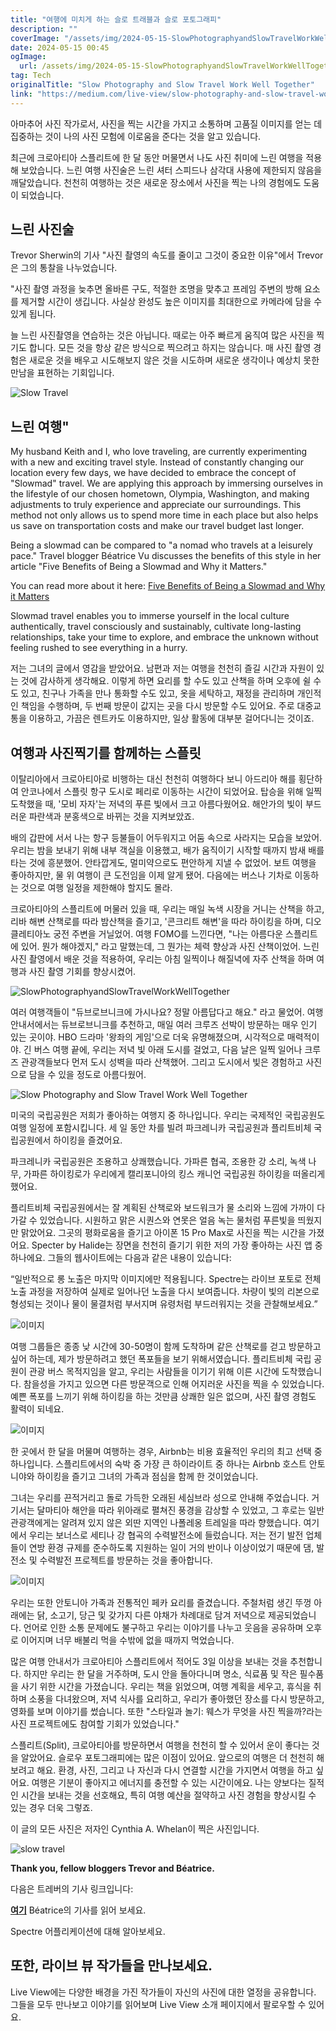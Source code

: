 ```yaml
---
title: "여행에 미치게 하는 슬로 트래블과 슬로 포토그래피"
description: ""
coverImage: "/assets/img/2024-05-15-SlowPhotographyandSlowTravelWorkWellTogether_0.png"
date: 2024-05-15 00:45
ogImage: 
  url: /assets/img/2024-05-15-SlowPhotographyandSlowTravelWorkWellTogether_0.png
tag: Tech
originalTitle: "Slow Photography and Slow Travel Work Well Together"
link: "https://medium.com/live-view/slow-photography-and-slow-travel-work-well-together-cef11ca1b2d3"
---
```



아마추어 사진 작가로서, 사진을 찍는 시간을 가지고 소통하며 고품질 이미지를 얻는 데 집중하는 것이 나의 사진 모험에 이로움을 준다는 것을 알고 있습니다.

최근에 크로아티아 스플리트에 한 달 동안 머물면서 나도 사진 취미에 느린 여행을 적용해 보았습니다. 느린 여행 사진술은 느린 셔터 스피드나 삼각대 사용에 제한되지 않음을 깨달았습니다. 천천히 여행하는 것은 새로운 장소에서 사진을 찍는 나의 경험에도 도움이 되었습니다.

## 느린 사진술

Trevor Sherwin의 기사 "사진 촬영의 속도를 줄이고 그것이 중요한 이유"에서 Trevor은 그의 통찰을 나누었습니다.



"사진 촬영 과정을 늦추면 올바른 구도, 적절한 조명을 맞추고 프레임 주변의 방해 요소를 제거할 시간이 생깁니다. 사실상 완성도 높은 이미지를 최대한으로 카메라에 담을 수 있게 됩니다.

늘 느린 사진촬영을 연습하는 것은 아닙니다. 때로는 아주 빠르게 움직여 많은 사진을 찍기도 합니다. 모든 것을 항상 같은 방식으로 찍으려고 하지는 않습니다. 매 사진 촬영 경험은 새로운 것을 배우고 시도해보지 않은 것을 시도하며 새로운 생각이나 예상치 못한 만남을 표현하는 기회입니다.

![Slow Travel](/assets/img/2024-05-15-SlowPhotographyandSlowTravelWorkWellTogether_0.png)

## 느린 여행"



My husband Keith and I, who love traveling, are currently experimenting with a new and exciting travel style. Instead of constantly changing our location every few days, we have decided to embrace the concept of "Slowmad" travel. We are applying this approach by immersing ourselves in the lifestyle of our chosen hometown, Olympia, Washington, and making adjustments to truly experience and appreciate our surroundings. This method not only allows us to spend more time in each place but also helps us save on transportation costs and make our travel budget last longer.

Being a slowmad can be compared to "a nomad who travels at a leisurely pace." Travel blogger Béatrice Vu discusses the benefits of this style in her article "Five Benefits of Being a Slowmad and Why it Matters."

You can read more about it here: [Five Benefits of Being a Slowmad and Why it Matters](https://wildtobalance.com/blog/top-5-benefits-slowmad-why-it-matters/)

Slowmad travel enables you to immerse yourself in the local culture authentically, travel consciously and sustainably, cultivate long-lasting relationships, take your time to explore, and embrace the unknown without feeling rushed to see everything in a hurry.



저는 그녀의 글에서 영감을 받았어요. 남편과 저는 여행을 천천히 즐길 시간과 자원이 있는 것에 감사하게 생각해요. 이렇게 하면 요리를 할 수도 있고 산책을 하며 오후에 쉴 수도 있고, 친구나 가족을 만나 통화할 수도 있고, 옷을 세탁하고, 재정을 관리하며 개인적인 책임을 수행하며, 두 번째 방문이 값지는 곳을 다시 방문할 수도 있어요. 주로 대중교통을 이용하고, 가끔은 렌트카도 이용하지만, 일상 활동에 대부분 걸어다니는 것이죠.

## 여행과 사진찍기를 함께하는 스플릿

이탈리아에서 크로아티아로 비행하는 대신 천천히 여행하다 보니 아드리아 해를 횡단하여 안코나에서 스플릿 항구 도시로 페리로 이동하는 시간이 되었어요. 탑승을 위해 일찍 도착했을 때, '모비 자자'는 저녁의 푸른 빛에서 크고 아름다웠어요. 해안가의 빛이 부드러운 파란색과 분홍색으로 바뀌는 것을 지켜보았죠.



배의 갑판에 서서 나는 항구 등불들이 어두워지고 어둠 속으로 사라지는 모습을 보았어. 우리는 밤을 보내기 위해 내부 객실을 이용했고, 배가 움직이기 시작할 때까지 밤새 배를 타는 것에 흥분했어. 안타깝게도, 멀미약으로도 편안하게 지낼 수 없었어. 보트 여행을 좋아하지만, 물 위 여행이 큰 도전임을 이제 알게 됐어. 다음에는 버스나 기차로 이동하는 것으로 여행 일정을 제한해야 할지도 몰라.

크로아티아의 스플리트에 머물러 있을 때, 우리는 매일 녹색 시장을 거니는 산책을 하고, 리바 해변 산책로를 따라 밤산책을 즐기고, '콘크리트 해변'을 따라 하이킹을 하며, 디오클레티아노 궁전 주변을 거닐었어. 여행 FOMO를 느낀다면, "나는 아름다운 스플리트에 있어. 뭔가 해야겠지," 라고 말했는데, 그 뭔가는 체력 향상과 사진 산책이었어. 느린 사진 촬영에서 배운 것을 적용하여, 우리는 아침 일찍이나 해질녁에 자주 산책을 하며 여행과 사진 촬영 기회를 향상시켰어.

![SlowPhotographyandSlowTravelWorkWellTogether](/assets/img/2024-05-15-SlowPhotographyandSlowTravelWorkWellTogether_2.png)

여러 여행객들이 "듀브로브니크에 가시나요? 정말 아름답다고 해요." 라고 물었어. 여행 안내서에서는 듀브로브니크를 추천하고, 매일 여러 크루즈 선박이 방문하는 매우 인기 있는 곳이야. HBO 드라마 '왕좌의 게임'으로 더욱 유명해졌으며, 시각적으로 매력적이야. 긴 버스 여행 끝에, 우리는 저녁 빛 아래 도시를 걸었고, 다음 날은 일찍 일어나 크루즈 관광객들보다 먼저 도시 성벽을 따라 산책했어. 그리고 도시에서 빛은 경험하고 사진으로 담을 수 있을 정도로 아름다웠어.



![Slow Photography and Slow Travel Work Well Together](/assets/img/2024-05-15-SlowPhotographyandSlowTravelWorkWellTogether_3.png)

미국의 국립공원은 저희가 좋아하는 여행지 중 하나입니다. 우리는 국제적인 국립공원도 여행 일정에 포함시킵니다. 세 일 동안 차를 빌려 파크레니카 국립공원과 플리트비체 국립공원에서 하이킹을 즐겼어요. 

파크레니카 국립공원은 조용하고 상쾌했습니다. 가파른 협곡, 조용한 강 소리, 녹색 나무, 가파른 하이킹로가 우리에게 캘리포니아의 킹스 캐니언 국립공원 하이킹을 떠올리게 했어요.

플리트비체 국립공원에서는 잘 계획된 산책로와 보드워크가 물 소리와 느낌에 가까이 다가갈 수 있었습니다. 시원하고 맑은 시퀀스와 연못은 얼음 녹는 물처럼 푸른빛을 띄웠지만 맑았어요. 그곳의 평화로움을 즐기고 아이폰 15 Pro Max로 사진을 찍는 시간을 가졌어요. Specter by Halide는 장면을 천천히 즐기기 위한 저의 가장 좋아하는 사진 앱 중 하나에요. 그들의 웹사이트에는 다음과 같은 내용이 있습니다:

“일반적으로 롱 노출은 마지막 이미지에만 적용됩니다. Spectre는 라이브 포토로 전체 노출 과정을 저장하여 실제로 일어나던 노출을 다시 보여줍니다. 차량이 빛의 리본으로 형성되는 것이나 물이 물결처럼 부서지며 유령처럼 부드러워지는 것을 관찰해보세요.”



![이미지](/assets/img/2024-05-15-SlowPhotographyandSlowTravelWorkWellTogether_4.png)

여행 그룹들은 종종 낮 시간에 30-50명이 함께 도착하며 같은 산책로를 걷고 방문하고 싶어 하는데, 제가 방문하려고 했던 폭포들을 보기 위해서였습니다. 플리트비체 국립 공원이 관광 버스 목적지임을 알고, 우리는 사람들을 이기기 위해 이른 시간에 도착했습니다. 참을성을 가지고 있으면 다른 방문객으로 인해 어지러운 사진을 찍을 수 있었습니다. 예쁜 폭포를 느끼기 위해 하이킹을 하는 것만큼 상쾌한 일은 없으며, 사진 촬영 경험도 활력이 되네요.

![이미지](/assets/img/2024-05-15-SlowPhotographyandSlowTravelWorkWellTogether_5.png)

한 곳에서 한 달을 머물며 여행하는 경우, Airbnb는 비용 효율적인 우리의 최고 선택 중 하나입니다. 스플리트에서의 숙박 중 가장 큰 하이라이트 중 하나는 Airbnb 호스트 안토니야와 하이킹을 즐기고 그녀의 가족과 점심을 함께 한 것이었습니다.



그녀는 우리를 끈적거리고 돌로 가득한 오래된 세심브라 성으로 안내해 주었습니다. 거기서는 달마티아 해안을 따라 위아래로 펼쳐진 풍경을 감상할 수 있었고, 그 후로는 일반 관광객에게는 알려져 있지 않은 외딴 지역인 나폴레옹 트레일을 따라 향했습니다. 여기에서 우리는 보너스로 세티나 강 협곡의 수력발전소에 들렀습니다. 저는 전기 발전 업체들이 연방 환경 규제를 준수하도록 지원하는 일이 거의 반이나 이상이었기 때문에 댐, 발전소 및 수력발전 프로젝트를 방문하는 것을 좋아합니다.

![이미지](/assets/img/2024-05-15-SlowPhotographyandSlowTravelWorkWellTogether_6.png)

우리는 또한 안토니아 가족과 전통적인 페카 요리를 즐겼습니다. 주철처럼 생긴 뚜껑 아래에는 닭, 소고기, 당근 및 갖가지 다른 야채가 차례대로 담겨 저녁으로 제공되었습니다. 언어로 인한 소통 문제에도 불구하고 우리는 이야기를 나누고 웃음을 공유하며 오후로 이어지며 너무 배불리 먹을 수밖에 없을 때까지 먹었습니다.

많은 여행 안내서가 크로아티아 스플리트에서 적어도 3일 이상을 보내는 것을 추천합니다. 하지만 우리는 한 달을 거주하며, 도시 안을 돌아다니며 명소, 식료품 및 작은 필수품을 사기 위한 시간을 가졌습니다. 우리는 책을 읽었으며, 여행 계획을 세우고, 휴식을 취하며 소풍을 다녀왔으며, 저녁 식사를 요리하고, 우리가 좋아했던 장소를 다시 방문하고, 영화를 보며 이야기를 썼습니다. 또한 "스타일과 놀기: 웨스가 무엇을 사진 찍을까?라는 사진 프로젝트에도 참여할 기회가 있었습니다."



스플리트(Split), 크로아티아를 방문하면서 여행을 천천히 할 수 있어서 운이 좋다는 것을 알았어요. 슬로우 포토그래피에는 많은 이점이 있어요. 앞으로의 여행은 더 천천히 해보려고 해요. 환경, 사진, 그리고 나 자신과 다시 연결할 시간을 가지면서 여행을 하고 싶어요. 여행은 기분이 좋아지고 에너지를 충전할 수 있는 시간이에요. 나는 양보다는 질적인 시간을 보내는 것을 선호해요, 특히 여행 예산을 절약하고 사진 경험을 향상시킬 수 있는 경우 더욱 그렇죠.

이 글의 모든 사진은 저자인  Cynthia A. Whelan이 찍은 사진입니다.

![slow travel](/assets/img/2024-05-15-SlowPhotographyandSlowTravelWorkWellTogether_7.png)

**Thank you, fellow bloggers Trevor and Béatrice.**



다음은 트레버의 기사 링크입니다:

**[여기](링크)** Béatrice의 기사를 읽어 보세요.

Spectre 어플리케이션에 대해 알아보세요.

## 또한, 라이브 뷰 작가들을 만나보세요.



Live View에는 다양한 배경을 가진 작가들이 자신의 사진에 대한 열정을 공유합니다. 그들을 모두 만나보고 이야기를 읽어보며 Live View 소개 페이지에서 팔로우할 수 있어요.